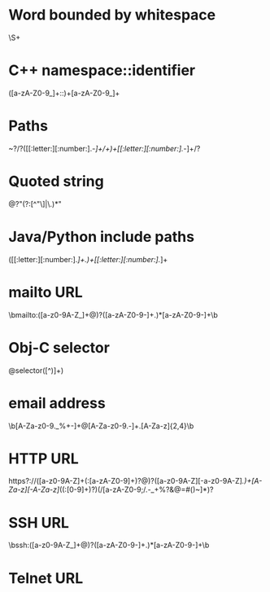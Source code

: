 # Word bounded by whitespace
\S+
# C++ namespace::identifier
([a-zA-Z0-9_]+::)+[a-zA-Z0-9_]+
# Paths
\~?/?([[:letter:][:number:]._-]+/+)+[[:letter:][:number:]._-]+/?
# Quoted string
@?"(?:[^"\\]|\\.)*"
# Java/Python include paths
([[:letter:][:number:]._]+\.)+[[:letter:][:number:]._]+
# mailto URL
\bmailto:([a-z0-9A-Z_]+@)?([a-zA-Z0-9\-]+\.)*[a-zA-Z0-9\-]+\b
# Obj-C selector
@selector\([^)]+\)
# email address
\b[A-Za-z0-9._%+-]+@[A-Za-z0-9.-]+\.[A-Za-z]{2,4}\b
# HTTP URL
https?://([a-z0-9A-Z]+(:[a-zA-Z0-9]+)?@)?([a-z0-9A-Z][-a-z0-9A-Z]*\.)+[A-Za-z][-A-Za-z]*((:[0-9]+)?)(/[a-zA-Z0-9;/\.\-_+%?&@=#\(\)~]*)?
# SSH URL
\bssh:([a-z0-9A-Z_]+@)?([a-zA-Z0-9\-]+\.)*[a-zA-Z0-9\-]+\b
# Telnet URL

